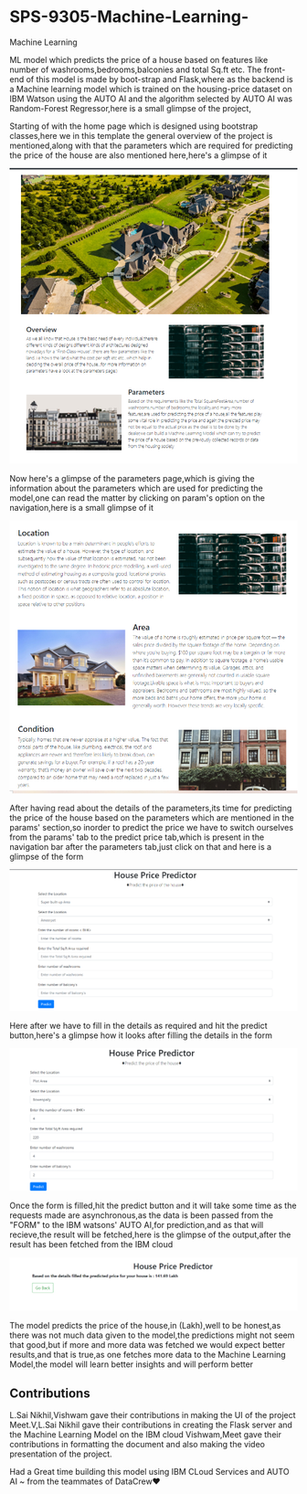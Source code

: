 # SPS-9305-Machine-Learning-
Machine Learning 

ML model which predicts the price of a house based on features like number of washrooms,bedrooms,balconies and total Sq.ft etc.
The front-end of this model is made by boot-strap and Flask,where as the backend is a Machine learning model which is trained on the housing-price dataset on IBM Watson using the AUTO AI and the algorithm 
selected by AUTO AI was Random-Forest Regressor,here is a small glimpse of the project,

Starting of with the home page which is designed using bootstrap classes,here we in this template the general overview of the project is mentioned,along with that the parameters which are required for predicting the price of the house are also mentioned here,here's a glimpse of it

![.](images/1.PNG)

Now here's a glimpse of the parameters page,which is giving the information about the parameters which are used for predicting the model,one can read the matter by clicking on param's option on the navigation,here is a small glimpse of it

![.](images/3.PNG)

After having read about the details of the parameters,its time for predicting the price of the house based on the parameters which are mentioned in the params' section,so inorder to predict the price we have to switch ourselves from the params' tab to the predict price tab,which is present in the navigation bar after the parameters tab,just click on that and here is a glimpse of the form

![.](images/4.PNG)

Here after we have to fill in the details as required and hit the predict button,here's a glimpse how it looks after filling the details in the form

![.](images/6.PNG)

Once the form is filled,hit the predict button and it will take some time as the requests made are asynchronous,as the data is been passed from the "FORM" to the IBM watsons' AUTO AI,for prediction,and as that will recieve,the result will be fetched,here is the glimpse of the output,after the result has been fetched from the IBM cloud

![.](images/5.PNG)

 The model predicts the price of the house,in (Lakh),well to be honest,as there was not much data given to the model,the predictions might not seem that good,but if more and more data was fetched we would expect better results,and that is true,as one fetches more data to the Machine Learning Model,the model will learn better insights and will perform better
 
 
 


## Contributions

L.Sai Nikhil,Vishwam gave their contributions in making the UI of the project
Meet.V,L.Sai Nikhil gave their contributions in creating the Flask server and the Machine Learning Model on the IBM cloud
Vishwam,Meet gave their contributions in formatting the document and also making the video presentation of the project.

 Had a Great time building this model using IBM CLoud Services and AUTO AI ~ from the teammates of DataCrew❤

